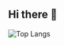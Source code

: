 ## Hi there 👋

![Top Langs](https://github-readme-stats.vercel.app/api/top-langs/?username=pr1vateer&hide=html&size_weight=0.5&count_weight=0.5)
